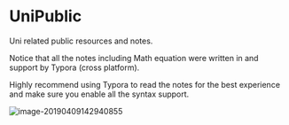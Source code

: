 # UniPublic
Uni related public resources and notes.

Notice that all the notes including Math equation were written in and support by Typora (cross platform).

Highly recommend using Typora to read the notes for the best experience and make sure you enable all the syntax support.

![image-20190409142940855](assets/image-20190409142940855.png)


